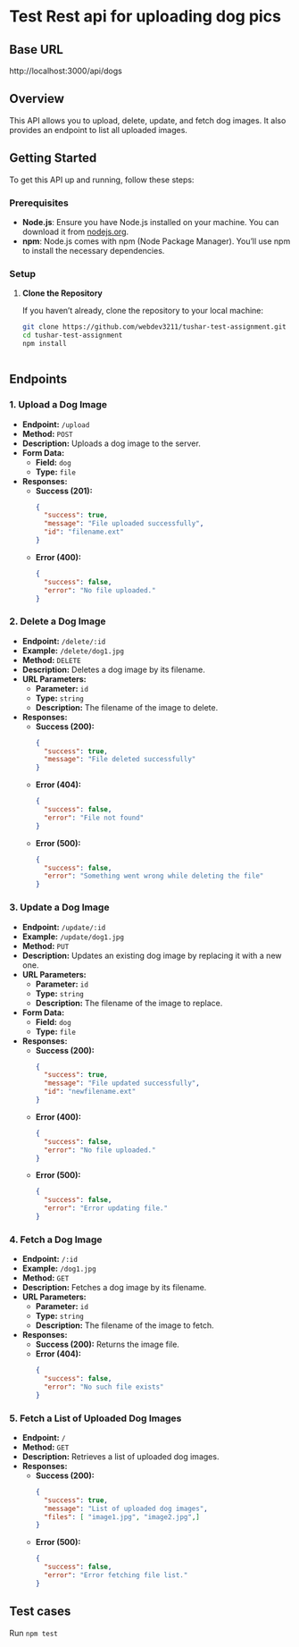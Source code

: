 # Test Rest api for uploading dog pics

## Base URL

http://localhost:3000/api/dogs


## Overview

This API allows you to upload, delete, update, and fetch dog images. It also provides an endpoint to list all uploaded images.

## Getting Started

To get this API up and running, follow these steps:

### Prerequisites

- **Node.js**: Ensure you have Node.js installed on your machine. You can download it from [nodejs.org](https://nodejs.org/).
- **npm**: Node.js comes with npm (Node Package Manager). You’ll use npm to install the necessary dependencies.

### Setup

1. **Clone the Repository**

   If you haven’t already, clone the repository to your local machine:

   ```bash
   git clone https://github.com/webdev3211/tushar-test-assignment.git
   cd tushar-test-assignment
   npm install



## Endpoints

### 1. Upload a Dog Image

- **Endpoint:** `/upload`
- **Method:** `POST`
- **Description:** Uploads a dog image to the server.
- **Form Data:**
  - **Field:** `dog`
  - **Type:** `file`
- **Responses:**
  - **Success (201):**
    ```json
    {
      "success": true,
      "message": "File uploaded successfully",
      "id": "filename.ext"
    }
    ```
  - **Error (400):**
    ```json
    {
      "success": false,
      "error": "No file uploaded."
    }
    ```

### 2. Delete a Dog Image

- **Endpoint:** `/delete/:id`
- **Example:** `/delete/dog1.jpg`
- **Method:** `DELETE`
- **Description:** Deletes a dog image by its filename.
- **URL Parameters:**
  - **Parameter:** `id`
  - **Type:** `string`
  - **Description:** The filename of the image to delete.
- **Responses:**
  - **Success (200):**
    ```json
    {
      "success": true,
      "message": "File deleted successfully"
    }
    ```
  - **Error (404):**
    ```json
    {
      "success": false,
      "error": "File not found"
    }
    ```
  - **Error (500):**
    ```json
    {
      "success": false,
      "error": "Something went wrong while deleting the file"
    }
    ```

### 3. Update a Dog Image

- **Endpoint:** `/update/:id`
- **Example:** `/update/dog1.jpg`
- **Method:** `PUT`
- **Description:** Updates an existing dog image by replacing it with a new one.
- **URL Parameters:**
  - **Parameter:** `id`
  - **Type:** `string`
  - **Description:** The filename of the image to replace.
- **Form Data:**
  - **Field:** `dog`
  - **Type:** `file`
- **Responses:**
  - **Success (200):**
    ```json
    {
      "success": true,
      "message": "File updated successfully",
      "id": "newfilename.ext"
    }
    ```
  - **Error (400):**
    ```json
    {
      "success": false,
      "error": "No file uploaded."
    }
    ```
  - **Error (500):**
    ```json
    {
      "success": false,
      "error": "Error updating file."
    }
    ```

### 4. Fetch a Dog Image

- **Endpoint:** `/:id`
- **Example:** `/dog1.jpg`
- **Method:** `GET`
- **Description:** Fetches a dog image by its filename.
- **URL Parameters:**
  - **Parameter:** `id`
  - **Type:** `string`
  - **Description:** The filename of the image to fetch.
- **Responses:**
  - **Success (200):** Returns the image file.
  - **Error (404):**
    ```json
    {
      "success": false,
      "error": "No such file exists"
    }
    ```

### 5. Fetch a List of Uploaded Dog Images

- **Endpoint:** `/`
- **Method:** `GET`
- **Description:** Retrieves a list of uploaded dog images.
- **Responses:**
  - **Success (200):**
    ```json
    {
      "success": true,
      "message": "List of uploaded dog images",
      "files": [ "image1.jpg", "image2.jpg",]
    }
    ```
  - **Error (500):**
    ```json
    {
      "success": false,
      "error": "Error fetching file list."
    }
    ```



## Test cases
Run `npm test`